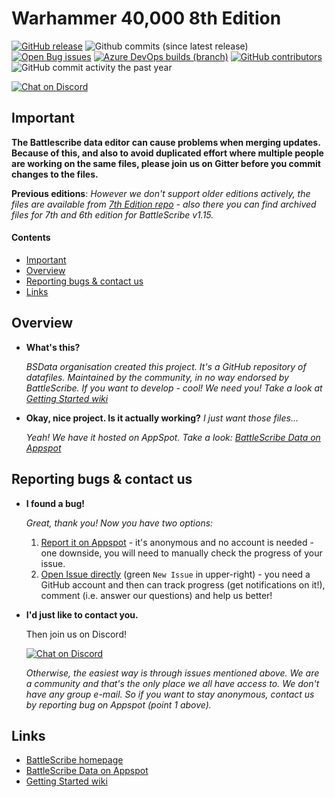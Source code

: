 Warhammer 40,000 8th Edition
============================

[![GitHub release](https://img.shields.io/github/release/BSData/wh40k.svg?style=flat-square)](https://github.com/BSData/wh40k/releases/latest)
![Github commits (since latest release)](https://img.shields.io/github/commits-since/BSData/wh40k/latest.svg?style=flat-square)
[![Open Bug issues](https://img.shields.io/github/issues/bsdata/wh40k/Type%3A%20bug.svg?style=flat-square&label=bugs)](https://github.com/BSData/wh40k/issues?q=is%3Aissue+is%3Aopen+label%3A%22Type%3A+bug%22)
[![Azure DevOps builds (branch)](https://img.shields.io/azure-devops/build/bsdata-devs/70736e70-cd5f-4af7-9ea5-541b66c3e4cb/1/master.svg?label=build%3A%20master&logo=azure-pipelines&style=flat-square)](https://dev.azure.com/bsdata-devs/data-repos/_build?definitionId=1)
[![GitHub contributors](https://img.shields.io/github/contributors/BSData/wh40k.svg?style=flat-square)](https://github.com/BSData/wh40k/graphs/contributors)
![GitHub commit activity the past year](https://img.shields.io/github/commit-activity/y/BSData/wh40k.svg?style=flat-square)

[![Chat on Discord](https://img.shields.io/discord/558412685981777922.svg?logo=discord&style=popout-square)](https://discord.gg/KqPVhds)


## Important ##
[Important]: #important

__The Battlescribe data editor can cause problems when merging updates. Because of this, and also to avoid duplicated effort where multiple people are working on the same files, please join us on Gitter before you commit changes to the files.__


__Previous editions__: _However we don't support older editions actively, the files are available from [7th Edition repo](https://github.com/BSData/wh40k-7th-edition) - also there you can find archived files for 7th and 6th edition for BattleScribe v1.15._

#### Contents ####
[Contents]: #contents

* [Important][]
* [Overview][]
* [Reporting bugs & contact us][]
* [Links][]

[Important]: #important
[Overview]: #overview
[Reporting bugs & contact us]: #reporting-bugs--contact-us
[Links]: #links


## Overview ##
[Overview]: #overview

* __What's this?__

  _BSData organisation created this project. It's a GitHub repository of datafiles. Maintained by the community, in no way endorsed by BattleScribe. If you want to develop - cool! We need you! Take a look at [Getting Started wiki][]_

* __Okay, nice project. Is it actually working?__ _I just want those files..._
 
  _Yeah! We have it hosted on AppSpot. Take a look: [BattleScribe Data on Appspot][]_


## Reporting bugs & contact us ##

* __I found a bug!__
 
  _Great, thank you! Now you have two options:_

  1. [Report it on Appspot][] - it's anonymous and no account is needed - one downside, you will need to manually check the progress of your issue.
  2. [Open Issue directly][] (green ```New Issue``` in upper-right) - you need a GitHub account and then can track progress (get notifications on it!), comment (i.e. answer our questions) and help us better!

* __I'd just like to contact you.__

  Then join us on Discord!
  
  [![Chat on Discord](https://img.shields.io/discord/558412685981777922.svg?logo=discord&style=popout-square)](https://discord.gg/KqPVhds)
 
  _Otherwise, the easiest way is through issues mentioned above. We are a community and that's the only place we all have access to. We don't have any group e-mail. So if you want to stay anonymous, contact us by reporting bug on Appspot (point 1 above)._

[Report it on Appspot]: http://battlescribedata.appspot.com/#/repo/wh40k
[Open Issue directly]: https://github.com/BSData/wh40k/issues

## Links ##

* [BattleScribe homepage][]
* [BattleScribe Data on Appspot][]
* [Getting Started wiki][]


[BattleScribe homepage]: http://www.battlescribe.net/
[BattleScribe Data on Appspot]: http://battlescribedata.appspot.com/#/repos
[Getting Started wiki]: https://github.com/BSData/catalogue-development/wiki/Getting-Started
